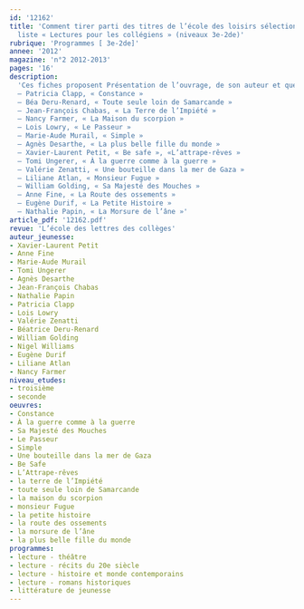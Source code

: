 ```yaml
---
id: '12162'
title: 'Comment tirer parti des titres de l’école des loisirs sélectionnés dans la
  liste « Lectures pour les collégiens » (niveaux 3e-2de)'
rubrique: 'Programmes [ 3e-2de]'
annee: '2012'
magazine: 'n°2 2012-2013'
pages: '16'
description: 
  'Ces fiches proposent Présentation de l’ouvrage, de son auteur et quelques suggestions de pistes pédagogiques pour les titres de la liste « Lectures pour les collégiens » concernant le niveau  troisième et troisième-seconde.
  – Patricia Clapp, « Constance »
  – Béa Deru-Renard, « Toute seule loin de Samarcande »
  – Jean-François Chabas, « La Terre de l’Impiété »
  – Nancy Farmer, « La Maison du scorpion »
  – Lois Lowry, « Le Passeur »
  – Marie-Aude Murail, « Simple »
  – Agnès Desarthe, « La plus belle fille du monde »
  – Xavier-Laurent Petit, « Be safe », «L’attrape-rêves »
  – Tomi Ungerer, « À la guerre comme à la guerre »
  – Valérie Zenatti, « Une bouteille dans la mer de Gaza »
  – Liliane Atlan, « Monsieur Fugue »
  – William Golding, « Sa Majesté des Mouches »
  – Anne Fine, « La Route des ossements »
  – Eugène Durif, « La Petite Histoire »
  – Nathalie Papin, « La Morsure de l’âne »'
article_pdf: '12162.pdf'
revue: 'L’école des lettres des collèges'
auteur_jeunesse:
- Xavier-Laurent Petit
- Anne Fine
- Marie-Aude Murail
- Tomi Ungerer
- Agnès Desarthe
- Jean-François Chabas
- Nathalie Papin
- Patricia Clapp
- Lois Lowry
- Valérie Zenatti
- Béatrice Deru-Renard
- William Golding
- Nigel Williams
- Eugène Durif
- Liliane Atlan
- Nancy Farmer
niveau_etudes:
- troisième
- seconde
oeuvres:
- Constance
- À la guerre comme à la guerre
- Sa Majesté des Mouches
- Le Passeur
- Simple
- Une bouteille dans la mer de Gaza
- Be Safe
- L’Attrape-rêves
- la terre de l’Impiété
- toute seule loin de Samarcande
- la maison du scorpion
- monsieur Fugue
- la petite histoire
- la route des ossements
- la morsure de l’âne
- la plus belle fille du monde
programmes:
- lecture - théâtre
- lecture - récits du 20e siècle
- lecture - histoire et monde contemporains
- lecture - romans historiques
- littérature de jeunesse
---
```


